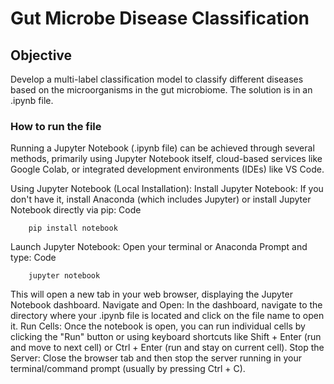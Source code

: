# Gut Microbe Disease Classification

## Objective 
Develop a multi-label classification model to classify different diseases based on the microorganisms in the gut microbiome.  The solution is in an .ipynb file.

### How to run the file
Running a Jupyter Notebook (.ipynb file) can be achieved through several methods, primarily using Jupyter Notebook itself, cloud-based services like Google Colab, or integrated development environments (IDEs) like VS Code.

Using Jupyter Notebook (Local Installation):
Install Jupyter Notebook: If you don't have it, install Anaconda (which includes Jupyter) or install Jupyter Notebook directly via pip:
Code

```
    pip install notebook
```
Launch Jupyter Notebook: Open your terminal or Anaconda Prompt and type:
Code
```
    jupyter notebook
```
This will open a new tab in your web browser, displaying the Jupyter Notebook dashboard.
Navigate and Open: In the dashboard, navigate to the directory where your .ipynb file is located and click on the file name to open it.
Run Cells: Once the notebook is open, you can run individual cells by clicking the "Run" button or using keyboard shortcuts like Shift + Enter (run and move to next cell) or Ctrl + Enter (run and stay on current cell).
Stop the Server: Close the browser tab and then stop the server running in your terminal/command prompt (usually by pressing Ctrl + C).
